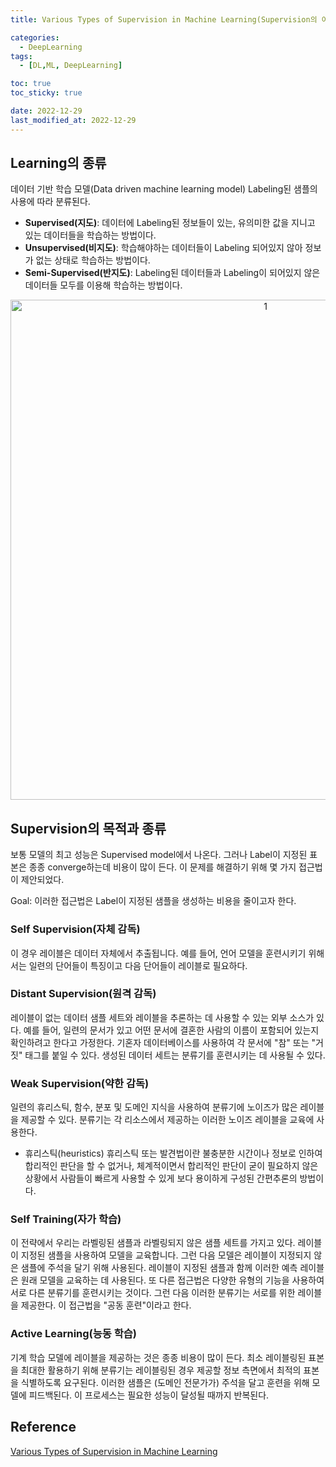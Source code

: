 ```yaml
---
title: Various Types of Supervision in Machine Learning(Supervision의 여러 종류)

categories:
  - DeepLearning
tags:
  - [DL,ML, DeepLearning]

toc: true
toc_sticky: true

date: 2022-12-29
last_modified_at: 2022-12-29 
---
```


## Learning의 종류
데이터 기반 학습 모델(Data driven machine learning model)  Labeling된 샘플의 사용에 따라 분류된다.  
- **Supervised(지도)**: 데이터에 Labeling된 정보들이 있는, 유의미한 값을 지니고 있는 데이터들을 학습하는 방법이다.
- **Unsupervised(비지도)**: 학습해야하는 데이터들이 Labeling 되어있지 않아 정보가 없는 상태로 학습하는 방법이다.
- **Semi-Supervised(반지도)**: Labeling된 데이터들과 Labeling이 되어있지 않은 데이터들 모두를 이용해 학습하는 방법이다.

<p align="center">
<img width="800" alt="1" src="https://user-images.githubusercontent.com/111734605/209854306-a466af61-cf9b-4ee4-9a57-56f04c0dc847.png">
</p>

## Supervision의 목적과 종류

보통 모델의 최고 성능은 Supervised model에서 나온다. 그러나 Label이 지정된 표본은 종종 converge하는데 비용이 많이 든다.
이 문제를 해결하기 위해 몇 가지 접근법이 제안되었다.

Goal: 이러한 접근법은 Label이 지정된 샘플을 생성하는 비용을 줄이고자 한다.

### Self Supervision(자체 감독)  
이 경우 레이블은 데이터 자체에서 추출됩니다. 예를 들어, 언어 모델을 훈련시키기 위해서는 일련의 단어들이 특징이고 다음 단어들이 레이블로 필요하다.

### Distant Supervision(원격 감독)  
레이블이 없는 데이터 샘플 세트와 레이블을 추론하는 데 사용할 수 있는 외부 소스가 있다. 예를 들어, 일련의 문서가 있고 어떤 문서에 결혼한 사람의 이름이 포함되어 있는지 
확인하려고 한다고 가정한다. 기혼자 데이터베이스를 사용하여 각 문서에 "참" 또는 "거짓" 태그를 붙일 수 있다. 생성된 데이터 세트는 분류기를 훈련시키는 데 사용될 수 있다.

### Weak Supervision(약한 감독)
일련의 휴리스틱, 함수, 분포 및 도메인 지식을 사용하여 분류기에 노이즈가 많은 레이블을 제공할 수 있다. 분류기는 각 리소스에서 제공하는 이러한 노이즈 레이블을 교육에 사용한다. 
- 휴리스틱(heuristics)
  휴리스틱 또는 발견법이란 불충분한 시간이나 정보로 인하여 합리적인 판단을 할 수 없거나, 체계적이면서 합리적인 판단이 굳이 필요하지 않은 상황에서 사람들이 빠르게 사용할 수 
  있게 보다 용이하게 구성된 간편추론의 방법이다.

### Self Training(자가 학습)
이 전략에서 우리는 라벨링된 샘플과 라벨링되지 않은 샘플 세트를 가지고 있다. 레이블이 지정된 샘플을 사용하여 모델을 교육합니다. 그런 다음 모델은 레이블이 지정되지 않은 샘플에 
주석을 달기 위해 사용된다. 레이블이 지정된 샘플과 함께 이러한 예측 레이블은 원래 모델을 교육하는 데 사용된다. 또 다른 접근법은 다양한 유형의 기능을 사용하여 서로 다른 분류기를 
훈련시키는 것이다. 그런 다음 이러한 분류기는 서로를 위한 레이블을 제공한다. 이 접근법을 "공동 훈련"이라고 한다.

### Active Learning(능동 학습)
기계 학습 모델에 레이블을 제공하는 것은 종종 비용이 많이 든다. 최소 레이블링된 표본을 최대한 활용하기 위해 분류기는 레이블링된 경우 제공할 정보 측면에서 최적의 표본을 식별하도록 
요구된다. 이러한 샘플은 (도메인 전문가가) 주석을 달고 훈련을 위해 모델에 피드백된다. 이 프로세스는 필요한 성능이 달성될 때까지 반복된다.

## Reference
[Various Types of Supervision in Machine Learning](https://medium.com/@behnamsabeti/various-types-of-supervision-in-machine-learning-c7f32c190fbe)
